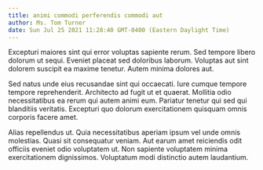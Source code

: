 ```yaml
---
title: animi commodi perferendis commodi aut
author: Ms. Tom Turner
date: Sun Jul 25 2021 11:28:40 GMT-0400 (Eastern Daylight Time)
---
```

Excepturi maiores sint qui error voluptas sapiente rerum. Sed tempore libero dolorum ut sequi. Eveniet placeat sed doloribus laborum. Voluptas aut sint dolorem suscipit ea maxime tenetur. Autem minima dolores aut.

 Sed natus unde eius recusandae sint qui occaecati. Iure cumque tempore tempore reprehenderit. Architecto ad fugit ut et quaerat. Mollitia odio necessitatibus ea rerum qui autem animi eum. Pariatur tenetur qui sed qui blanditiis veritatis. Excepturi quo dolorum exercitationem quisquam omnis corporis facere amet.

 Alias repellendus ut. Quia necessitatibus aperiam ipsum vel unde omnis molestias. Quasi sit consequatur veniam. Aut earum amet reiciendis odit officiis eveniet odio voluptatem ut. Non sapiente voluptatem minima exercitationem dignissimos. Voluptatum modi distinctio autem laudantium.